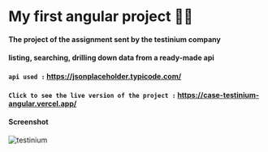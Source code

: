 # My first angular project 🎉🎉

#### The project of the assignment sent by the testinium company
#### listing, searching, drilling down data from a ready-made api

#### `api used :` https://jsonplaceholder.typicode.com/

#### `Click to see the live version of the project :` https://case-testinium-angular.vercel.app/

#### Screenshot

![testinium](https://user-images.githubusercontent.com/25962055/144475497-ee561238-45bc-429f-b874-04ea9c3123c0.png)
